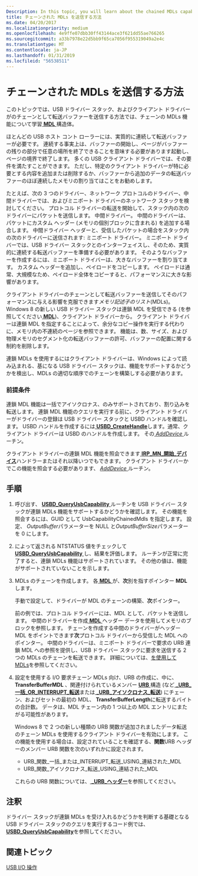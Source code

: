 ```yaml
---
Description: In this topic, you will learn about the chained MDLs capability in the USB driver stack, and how a client driver can send a transfer buffer as a chain of MDL structure.
title: チェーンされた MDLs を送信する方法
ms.date: 04/20/2017
ms.localizationpriority: medium
ms.openlocfilehash: 4e9ffe07dbb30ff43144ace3f621dd55ae766265
ms.sourcegitcommit: a33b7978e22d5bb9f65ca7056f955319049a2e4c
ms.translationtype: MT
ms.contentlocale: ja-JP
ms.lasthandoff: 01/31/2019
ms.locfileid: "56538511"
---
```

# <a name="how-to-send-chained-mdls"></a>チェーンされた MDLs を送信する方法


このトピックでは、USB ドライバー スタック、およびクライアント ドライバーがのチェーンとして転送バッファーを送信する方法では、チェーンの MDLs 機能について学習[ **MDL** ](https://msdn.microsoft.com/library/windows/hardware/ff554414)構造体。

ほとんどの USB ホスト コント ローラーには、実質的に連続して転送バッファーが必要です。 連続する事実上は、バッファーの開始し、ページがバッファーの残りの部分で任意の場所を終了できることを意味する必要があります起動し、ページの境界で終了します。 多くの USB クライアント ドライバーでは、その要件を満たすことができます。 ただし、特定のクライアント ドライバーが特に必要とする内容を追加または削除するか、バッファーから追加のデータの転送バッファーのほぼ連続したメモリの割り当てはことをお勧めします。

たとえば、次の 3 つのドライバー、ネットワーク プロトコルのドライバー、中間ドライバーでは、およびミニポート ドライバーのネットワーク スタックを検討してください。 プロトコル ドライバーの転送を開始して、スタック内の次のドライバーにパケットを送信します。 中間ドライバー。 中間のドライバーは、パケットにカスタム ヘッダー (メモリの個別ブロックに含まれる) を追加する場合します。 中間ドライバー ヘッダーと、受信したパケットの場合をスタック内の次のドライバーに送信されます: ミニポート ドライバー。 ミニポート ドライバーでは、USB ドライバー スタックとのインターフェイスし、そのため、実質的に連続する転送バッファーを準備する必要があります。 そのようなバッファーを作成するには、ミニポート ドライバーは、大きなバッファーを割り当てます。 カスタム ヘッダーを追加し、ペイロードをコピーします。 ペイロードは通常、大規模なため、ペイロード全体をコピーすると、パフォーマンスに大きな影響があります。

クライアント ドライバーのチェーンとして転送バッファーを送信してそのパフォーマンスに与える影響を克服できます*メモリ記述子のリスト*(MDLs)。 Windows 8 の新しい USB ドライバー スタックは連鎖 MDL を受信できる (を参照してください[ **MDL**](https://msdn.microsoft.com/library/windows/hardware/ff554414))、クライアント ドライバーから。 クライアント ドライバーは連鎖 MDL を指定することによって、余分なコピー操作を実行する代わりに、メモリ内の不連続のページを参照できます。 機能は、数、サイズ、および物理メモリのセグメント化の転送バッファーの許可、バッファーの配置に関する制約を削除します。

連鎖 MDLs を使用するにはクライアント ドライバーは、Windows によって読み込まれる、基になる USB ドライバー スタックは、機能をサポートするかどうかを検出し、MDLs の適切な順序でのチェーンを構築しする必要があります。

### <a name="prerequisites"></a>前提条件

連鎖 MDL 機能は一括でアイソクロナス、のみサポートされており、割り込みを転送します。 連鎖 MDL 機能のクエリを実行する前に、クライアント ドライバーがドライバーの登録は USB ドライバー スタックと USBD ハンドルを確認します。 USBD ハンドルを作成するには[ **USBD\_CreateHandle**](https://msdn.microsoft.com/library/windows/hardware/hh406241)します。通常、クライアント ドライバーは USBD のハンドルを作成します。 その[ *AddDevice* ](https://msdn.microsoft.com/library/windows/hardware/ff540521)ルーチン。

クライアント ドライバーの連鎖 MDL 機能を照会できます[ **IRP\_MN\_開始\_デバイス**](https://msdn.microsoft.com/library/windows/hardware/ff551749)ハンドラーまたはそれ以降いつでもできます。 クライアント ドライバーかでこの機能を照会する必要があります、 [ *AddDevice* ](https://msdn.microsoft.com/library/windows/hardware/ff540521)ルーチン。

<a name="instructions"></a>手順
------------

1.  呼び出す、 [ **USBD\_QueryUsbCapability** ](https://msdn.microsoft.com/library/windows/hardware/hh406230)ルーチンを USB ドライバー スタックが連鎖 MDLs 機能をサポートするかどうかを確認します。 その機能を照会するには、GUID として UsbCapabilityChainedMdls を指定します。 設定、 *OutputBuffer*パラメーターを NULL と*OutputBufferSize*パラメーターを 0 にします。
2.  によって返される NTSTATUS 値をチェックして[ **USBD\_QueryUsbCapability** ](https://msdn.microsoft.com/library/windows/hardware/hh406230)し、結果を評価します。 ルーチンが正常に完了すると、連鎖 MDLs 機能はサポートされています。 その他の値は、機能がサポートされていないことを示します。
3.  MDLs のチェーンを作成します。 各[ **MDL** ](https://msdn.microsoft.com/library/windows/hardware/ff554414)が、**次**別を指すポインター **MDL**します。

    手動で設定して、ドライバーが MDL のチェーンの構築、**次**ポインター。

    前の例では、プロトコル ドライバーには、MDL として、パケットを送信します。 中間のドライバーを作成[ **MDL** ](https://msdn.microsoft.com/library/windows/hardware/ff554414)ヘッダー データを使用してメモリのブロックを参照します。 チェーンを作成する中間のドライバーがヘッダー MDL をポイントできます**次**プロトコル ドライバーから受信した MDL へのポインター。 中間のドライバーは、ミニポート ドライバーで要求の URB 連鎖 MDL への参照を提供し、USB ドライバー スタックに要求を送信する 2 つの MDLs のチェーンを転送できます。 詳細については、[を使用して MDLs](https://msdn.microsoft.com/library/windows/hardware/ff565421)を参照してください。

4.  設定を使用する I/O 要求チェーン MDLs 向け、URB の作成に、中に、 **TransferBufferMDL** 、関連付けられているメンバー [ **URB** ](https://msdn.microsoft.com/library/windows/hardware/ff538923)構造 (など[ **\_URB\_一括\_OR\_INTERRUPT\_転送**](https://msdn.microsoft.com/library/windows/hardware/ff540352)または[  **\_URB\_アイソクロナス\_転送**](https://msdn.microsoft.com/library/windows/hardware/ff540414)) にチェーン、およびセットの最初の MDL、 **TransferBufferLength**に転送するバイトの合計数。 データは、MDL チェーン内の 1 つ以上の MDL エントリにまたがる可能性があります。

    Windows 8 で 2 つの新しい種類の URB 関数が追加されましたデータ転送のチェーン MDLs を使用するクライアント ドライバーを有効にします。 この機能を使用する場合は、設定されていることを確認する、**関数**URB ヘッダーのメンバー URB 関数を次のいずれかに設定されます。

    -   URB\_関数\_一括\_または\_INTERRUPT\_転送\_USING\_連結された\_MDL
    -   URB\_関数\_アイソクロナス\_転送\_USING\_連結された\_MDL

    これらの URB 関数については、[  **\_URB\_ヘッダー**](https://msdn.microsoft.com/library/windows/hardware/ff540409)を参照してください。

<a name="remarks"></a>注釈
-------

ドライバー スタックが連鎖 MDLs を受け入れるかどうかを判断する基礎となる USB ドライバー スタックのクエリを実行するコード例では、[ **USBD\_QueryUsbCapability**](https://msdn.microsoft.com/library/windows/hardware/hh406230)を参照してください。

## <a name="related-topics"></a>関連トピック
[USB I/O 操作](usb-device-i-o.md)  



